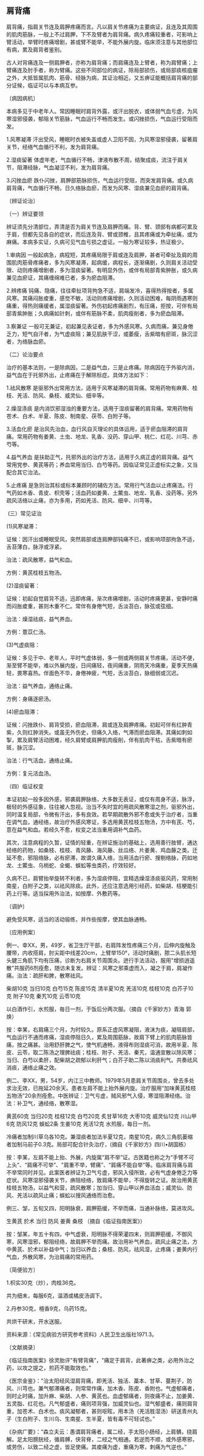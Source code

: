## 肩背痛

肩背痛，指肩关节连及肩胛疼痛而言。凡以肩关节疼痛为主要病证，且连及其周围的肌肉筋脉，一般上不过肩胛，下不及臂者为肩背痛。病久疼痛较重者，可影响上臂活动，举臂时疼痛增剧，甚或臂不能举，不能外展内旋。临床须注意与其他部位有病，累及肩背者鉴别。

古人对背痛连及一侧肩胛者，亦称为肩背痛；而肩痛连及上臂者，称为肩臂痛；上臂痛连及肘手者，称为臂痛。这些不同部位的病证，除局部损伤，或局部痰核疽瘤之外，大抵皆属肌肉、筋骨、经脉为病，其证治相近。又五痹证能概括肩背痛的部分证候，临证可以与本病互参。

〔病因病机〕

本病多见于中老年人。常因睡眠时肩背外露，或汗出脱衣，或体弱气血亏虚，为风寒湿邪侵袭，郁阻关节筋脉，气血运行不畅而发生。或闪挫损伤，气血运行受阻而发。

1.风寒凝滞    汗出受风，睡眠时衣被失盖或虚人卫阳不固，为风寒湿邪侵袭，留著肩关节，经络气血循行不利，发为肩背痛。

2.湿痰留著    体虚年老，气血循行不畅，津液布散不周，结聚成痰，流注于肩关节，阻滞经脉，气血凝涩不利，发为肩背痛。

3.闪挫血瘀    跌仆闪挫，肩胛部筋脉损伤，气血运行受阻，而突发肩背痛。或久病肩背痛，气血循行不畅，日久络脉血瘀，而发为风寒、湿痰兼见血瘀的肩背痛。

〔辨证论治〕

（一）辨证要领

辨证须先分清部位，弄清是否为肩关节连及肩胛而痛。背、臂、颈部有病都可累及于肩，但都先见各自的症状，而后连及背、臂或颈椎，且其疼痛或为牵扯痛，或为麻痛。本病多实证，久病可见气血亏损之虚证。一般为寒证较多，热证极少。

1.审病因     一般起病急，病程短，其疼痛局限于肩或连及肩胛，甚者可牵扯及肩的周围肌肉筋骨疼痛者，多为风寒凝滞，起病缓，病程长，逐渐痛剧，久则肩关活动受限、动则疼痛增剧者，多为湿痰留著。有明显外伤，或伴有局部青紫肿胀，或久病兼见血瘀证，其痛缠绵难已者，多为瘀血阻滞。

2.辨疼痛    钝痛、隐痛，往往牵扯项背拘急不适，肩端发冷，喜得热得按者，多属风寒。其痛闷胀痠重，感觉不敏，活动则疼痛增剧，久则活动困难，每阴雨遇寒则痛重，得热则痛缓者，属湿痰留著。外伤初起疼痛剧烈，有压痛，拒按，可伴有局部青紫肿胀；久病痛如针刺，或伴有筋脉不柔，肌肉瘦削者，多为瘀血阻滞。

3.察兼证     一般可无兼证，初起兼见表证者，多为外感风寒。久病而痛，兼见身倦乏力，短气自汗者，为气虚痰阻；兼见肌肤干涩，或萎瘦，舌紫暗有瘀斑，脉沉涩者，为络脉血瘀。

（二）论治要点

治疗的基本法则，一是除病因，二是益气血，三是止疼痛。除病因在于外驱内消，益气血在于托邪外出，止疼痛在于解除标症。具体方法如下：

1.祛风散寒    是驱邪外出常用方法，适用于风寒凝滞的肩背痛。常用药物有麻黄、桂枝、羌活、防风、桑枝、威灵仙、细辛等。

2.燥湿涤痰    是内消饮邪湿浊的重要方法，适用于湿痰留著的肩背痛。常用药物有苍术、白术、半夏、陈皮、制南星、茯苓、白附子等。

3.活血化瘀     是治风先治血，血行风自灭理论的具体运用，适于瘀血阻滞的肩背痛。常用药物有姜黄、土虫、地龙、乳香、没药、穿山甲、桃仁、红花、川芎、赤芍等。

4.益气养血     是扶助正气，托邪外出的治疗方法，适用于久病正虚的肩背痛。益气常用党参、黄芪等药；养血常用当归、白芍等药。因临证常见正虚标实之象，又当配合其它治法。

5.止疼痛    是急则治其标或标本兼顾时的辅佐方法。常用行气活血以止疼痛法。行气药如木香、青皮、枳壳等；活血药如姜黄、土鱉虫、地龙、乳香、没药等。另外疏风活络以止痛，亦为多用，药如羌活、防风、细辛、川芎等。

​        (三）常见证治

(1)风寒凝滞：

证候：因汗出或睡眠受风，突然肩部或连肩胛部钝痛不已，或影响项部拘急不适，舌苔薄白，脉浮或浮紧。

治法：疏风散寒，益气和血。

方例：黄芪桂枝五物汤。

(2)湿痰留著：

证候：初起自觉肩背不适，迅即疼痛，渐次疼痛增剧，活动时疼痛更甚，安静时痛而闷胀痠重，甚则木重不仁。常伴有身倦气短，舌淡苔白，脉弦或弦细。

治法：燥湿祛痰，益气养血。

方例：薏苡仁汤。

(3)气虚痰阻：

证候：多见于中、老年人，平时气虚体弱，多一侧或两侧肩关节疼痛，活动不便，渐至臂不能举，难以外展内旋，日间痛轻，夜间痛重，阴雨天冷痛重，夏季天热痛轻，畏寒喜热。伴面色不华，身倦神疲，气短，舌淡苔白，脉细弱或沉迟。

治法：益气养血，通络止痛。

方例：身痛逐瘀汤。

(4)瘀血阻滞：

证候：闪挫跌仆、肩背受损，瘀血阻滞，肩或连及肩胛疼痛。初起可伴有红肿青紫，久则红肿消失。或虽无外伤史，但痛久入络，气滞而瘀血阻滞。其痛如刺如掣，累及肩臂活动困难，经久肩臂或肩胛肌肉瘦削，伴有肌肉干枯，舌紫暗有瘀斑，脉沉涩。

治法：行气活血，通络止痛。

方例：复元活血汤。

（四）临证权变

本证初起一般多因外感，邪袭肩胛脉络，大多数无表证，或仅有周身不适，脉浮，极轻的外感征象，往往被人忽视。治当不失时宜的用疏风散寒湿之剂，驱邪外出，同时温复局部，令微有汗出，多有良效。若早期疏散外邪不愈或失于治疗者，当重在调气血，通经络，故治疗外感风寒证，多选用黄芪桂枝五物汤，方中有芪、芍，意在益气和血。若经久不愈，权变之法当重用调补气血药。

其次，注意病程的久暂，证情的轻重，在辨证施治的基础上，选用善行肢臂，通达经络的药物，如桑枝、桂枝、青风藤、海风藤、丝瓜络、片姜黄、鸡血藤之类。迁延不愈，邪阻络脉，必有瘀滞，故谓久痛入络，当用活血行瘀、搜剔络脉，药如地龙、土鱉虫、乌梢蛇、全蝎、蜈蚣等虫类药，疗效较好。

久病不已，肩臂抬举旋转不利者，多为湿痰停阻，宜精选燥湿涤痰驱风药，常用制南星，白附子之类，以祛风除痰。此外，还应注意选用引经药，如柴胡、桔梗能引药上行等。适当採用外治法，如按摩、外敷药等。

〔调护〕

避免受风寒，适当的活动锻练，并作些按摩，使其血脉通畅。

〔应用例案〕

例一、幸XX，男，49岁，省卫生厅干部，右肩阵发性疼痛三个月，后伸内旋触及腰带，内收搭肩，肘尖距中线差20cm，上臂举150°，活动时痛剧，脓二头肌长短头腱三角肌下均有压痛，诊断为右肩关节周围炎。迸行手法活动，服用"增损逍遥散”共服药6剂痊愈，随访未复发。辨证：风寒之邪乘虚而入，凝之于肩，肩凝作痛。治法：疏肝和脾，散寒祛风。

柴胡10克   当归10克    白芍15克    陈皮15克   清半夏10克  羌活10克    桂枝10克    白芥子10克    附子10克   秦艽10克     云苓10克

以白酒作引，水煎服，毎日一剂，于饭后分两次服。（摘自《千家妙方》青海   郭焕）

按：幸某，右肩痛三个月，为时较久。原系正虚风寒凝阻，液沫为痰，凝阻肩部，气血运行不通而疼痛，湿痰停阻日久，累及周围筋脉，故肩下臂上的肌肉筋脉皆痛，按之痛甚。治用舒肝脾之气，使气机通畅，液得布则湿痰可消，故用半夏、陈皮、云苓，取二陈汤之理脾祛痰；桂枝、附子、羌活、秦艽，温通宣散以除风寒；当归、白芍以柔肝，配柴胡之疏郁以利肝气；白芥子助二陈以消痰利气。共奏祛风消痰，通络止痛之效。

例二、李XX，男，54岁，内江三中教师。1979年5月患肩关节周围炎，曾去多处求治无效，已拖延20余天。患者左肩不能上抬外展内旋。治疗服用“加味黄芪桂枝五物汤”20余剂痊愈。中医辨证：卫气亏虚，贼风邪气入侵，寒湿阻滞经络。治法：补卫气，通经络，散寒湿。

黄芪60克     当归20克     桂枝12克     白芍20克    炙甘草16克  大枣10克    威灵仙12克     川山甲6克      防风12克     蜈蚣2条     生姜10克     羌活12克      水煎服，毎日一剂。

冷痛者加制川草乌各10克。兼湿痰者加法半夏12克，南星10克，病久三角肌蒌缩者加制马前子0.3克。局部可配合针灸治疗，(摘自《千家妙方》四川•胡国栋）

按：李某，左肩不能上抬、外展，内旋属“肩不举”证。古医籍也称之为“手臂不可上头”、“肩痛不可举”、"肩重不举，臂痛”、“肩痛不能自举”等。临床肩背痛与肩不举常同时并见。此案医者辨证为卫气亏虚，邪风入侵所致，必有气虚身倦乏力等症状。风寒湿邪侵袭关节，痹阻经络，致肩痛不能举，不得旋转之证。故治用黄芪桂枝五物汤，以益气和营，疏风散寒；加当归、穿山甲以养血活血；威灵仙、防风、羌活以疏风止痛；蜈蚣以搜风通络而治愈。

例三、邹，五旬又四，阳明脉衰，肩胛筋缓，不举而痛，当通补脉络，莫进攻风。

生黄芪   於术    当归     防风    姜黄     桑枝  （摘自《临证指南医案》）

按：邹某，年五十有四，中气虚衰，阳明脉不得荣灌四末，则肩胛筋缓，不御风寒，风寒湿邪，郁阻经络，故肩胛不举而痛。故治用补气养血，疏风止痛之法，方中黄芪、於术以补益中气；当归以养血；桑枝、防风，祛风湿，止疼痛；姜黄内行气血，外散风寒，为治肩痛的常用药。

〔简便验方〕

1.枳实30克（炒），肉桂36克。

共为细末，每服6克，温酒或橘皮汤调下。

2.丹参30克，檀香9克，乌药15克。

共烘干研末，开水送服。

资料来源：《常见病验方研究参考资料》人民卫生出版社1971.3。

〔文献摘录〕

《临证指南医案》徐灵胎评"有臂背痛”，"痛定于肩背，此著痹之类，必用外治之药，以攻之提之，煎药不能取效也。”

《医宗金鉴》："治太阳经风湿肩背痛，即羌活、独活、藁本、甘草、蔓荆子，防风、川芎也。兼气郁滞痛者，则常常作痛，加木香、陈皮、香附也。气虚郁痛者，则时止时痛，加升麻、柴胡、人参、黄芪也。血虚郁痛者，则夜痛不止，加姜黄、五灵脂、红花也。凡气郁盛者，痛则项背强，加威灵仙也。湿气郁盛者，痛则肩背重，加苍术、白术也。痰风凝郁者，甚则呕眩，用本汤（羌活胜湿汤）研送青州丸子（生白附子、生川乌、生南星、生半夏，皆有毒不可轻试也。”

《杂病广要》：“森立夫云：愚谓肩背痛者，属二经，手太阳小肠经，上肩髃，绕肩解。足太阳膀胱经，循肩髆，侠背脊，二经之气相通。若逆而不顺，或外感寒邪，或劳伤，以致二经之虚，皆足使痛。其痠痛为虚，重痛为寒，刺痛为气逆也。”
